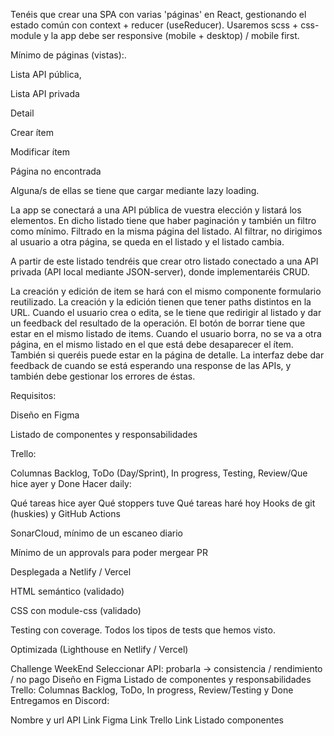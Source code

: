 Tenéis que crear una SPA con varias 'páginas' en React, gestionando el estado común con context + reducer (useReducer). Usaremos scss + css-module y la app debe ser responsive (mobile + desktop) / mobile first.

Mínimo de páginas (vistas):.

Lista API pública,

Lista API privada

Detail

Crear ítem

Modificar ítem

Página no encontrada

Alguna/s de ellas se tiene que cargar mediante lazy loading.

La app se conectará a una API pública de vuestra elección y listará los elementos. En dicho listado tiene que haber paginación y también un filtro como mínimo. Filtrado en la misma página del listado. Al filtrar, no dirigimos al usuario a otra página, se queda en el listado y el listado cambia.

A partir de este listado tendréis que crear otro listado conectado a una API privada (API local mediante JSON-server), donde implementaréis CRUD.

La creación y edición de item se hará con el mismo componente formulario reutilizado. La creación y la edición tienen que tener paths distintos en la URL. Cuando el usuario crea o edita, se le tiene que redirigir al listado y dar un feedback del resultado de la operación.
El botón de borrar tiene que estar en el mismo listado de items. Cuando el usuario borra, no se va a otra página, en el mismo listado en el que está debe desaparecer el ítem. También si queréis puede estar en la página de detalle.
La interfaz debe dar feedback de cuando se está esperando una response de las APIs, y también debe gestionar los errores de éstas.

Requisitos:

Diseño en Figma

Listado de componentes y responsabilidades

Trello:

Columnas Backlog, ToDo (Day/Sprint), In progress, Testing, Review/Que hice ayer y Done
Hacer daily:

Qué tareas hice ayer
Qué stoppers tuve
Qué tareas haré hoy
Hooks de git (huskies) y GitHub Actions

SonarCloud, mínimo de un escaneo diario

Mínimo de un approvals para poder mergear PR

Desplegada a Netlify / Vercel

HTML semántico (validado)

CSS con module-css (validado)

Testing con coverage. Todos los tipos de tests que hemos visto.

Optimizada (Lighthouse en Netlify / Vercel)

Challenge WeekEnd
Seleccionar
API: probarla -> consistencia / rendimiento / no pago
Diseño en Figma
Listado de componentes y responsabilidades
Trello:
Columnas Backlog, ToDo, In progress, Review/Testing y Done
Entregamos en Discord:

Nombre y url API
Link Figma
Link Trello
Link Listado componentes
